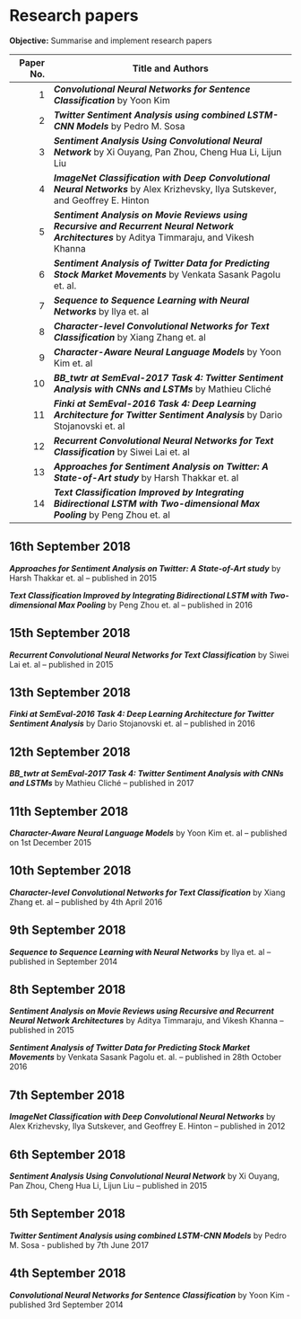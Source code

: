 # Research papers

**Objective:** Summarise and implement research papers

Paper No.     | Title and Authors
-------------:| -------------
1             | ***Convolutional Neural Networks for Sentence Classification*** by Yoon Kim
2             | ***Twitter Sentiment Analysis using combined LSTM-CNN Models*** by Pedro M. Sosa
3             | ***Sentiment Analysis Using Convolutional Neural Network*** by Xi Ouyang, Pan Zhou, Cheng Hua Li, Lijun Liu
4             | ***ImageNet Classification with Deep Convolutional Neural Networks*** by Alex Krizhevsky, Ilya Sutskever, and Geoffrey E. Hinton
5             | ***Sentiment Analysis on Movie Reviews using Recursive and Recurrent Neural Network Architectures*** by Aditya Timmaraju, and Vikesh Khanna
6             | ***Sentiment Analysis of Twitter Data for Predicting Stock Market Movements*** by Venkata Sasank Pagolu et. al.
7             | ***Sequence to Sequence Learning with Neural Networks*** by Ilya et. al
8             | ***Character-level Convolutional Networks for Text Classification*** by Xiang Zhang et. al
9             | ***Character-Aware Neural Language Models*** by Yoon Kim et. al
10            | ***BB_twtr at SemEval-2017 Task 4: Twitter Sentiment Analysis with CNNs and LSTMs*** by Mathieu Cliché
11            | ***Finki at SemEval-2016 Task 4: Deep Learning Architecture for Twitter Sentiment Analysis*** by Dario Stojanovski et. al
12            | ***Recurrent Convolutional Neural Networks for Text Classification*** by Siwei Lai et. al
13            | ***Approaches for Sentiment Analysis on Twitter: A State-of-Art study*** by Harsh Thakkar et. al
14            | ***Text Classification Improved by Integrating Bidirectional LSTM with Two-dimensional Max Pooling*** by Peng Zhou et. al

## 16th September 2018
***Approaches for Sentiment Analysis on Twitter: A State-of-Art study*** by Harsh Thakkar et. al – published in 2015

***Text Classification Improved by Integrating Bidirectional LSTM with Two-dimensional Max Pooling*** by Peng Zhou et. al – published in 2016

## 15th September 2018
***Recurrent Convolutional Neural Networks for Text Classification*** by Siwei Lai et. al – published in 2015

## 13th September 2018
***Finki at SemEval-2016 Task 4: Deep Learning Architecture for Twitter Sentiment Analysis*** by Dario Stojanovski et. al – published in 2016

## 12th September 2018
***BB_twtr at SemEval-2017 Task 4: Twitter Sentiment Analysis with CNNs and LSTMs*** by Mathieu Cliché – published in 2017

## 11th September 2018
***Character-Aware Neural Language Models*** by Yoon Kim et. al – published on 1st December 2015

## 10th September 2018
***Character-level Convolutional Networks for Text Classification*** by Xiang Zhang et. al – published by 4th April 2016

## 9th September 2018
***Sequence to Sequence Learning with Neural Networks*** by Ilya et. al – published in September 2014

## 8th September 2018
***Sentiment Analysis on Movie Reviews using Recursive and Recurrent Neural Network Architectures*** by Aditya Timmaraju, and Vikesh Khanna – published in 2015

***Sentiment Analysis of Twitter Data for Predicting Stock Market Movements*** by Venkata Sasank Pagolu et. al. – published in 28th October 2016

## 7th September 2018
***ImageNet Classification with Deep Convolutional Neural Networks*** by Alex Krizhevsky, Ilya Sutskever, and Geoffrey E. Hinton – published in 2012

## 6th September 2018
***Sentiment Analysis Using Convolutional Neural Network*** by Xi Ouyang, Pan Zhou, Cheng Hua Li, Lijun Liu – published in 2015

## 5th September 2018
***Twitter Sentiment Analysis using combined LSTM-CNN Models*** by Pedro M. Sosa - published by 7th June 2017

## 4th September 2018
***Convolutional Neural Networks for Sentence Classification*** by Yoon Kim - published 3rd September 2014